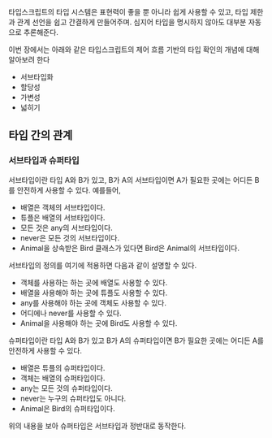 타입스크립트의 타입 시스템은 표현력이 좋을 뿐 아니라 쉽게 사용할 수 있고, 타입 제한과 관계 선언을 쉽고 간결하게 만들어주며. 심지어 타입을 명시하지 않아도 대부분 자동으로 추론해준다.

이번 장에서는 아래와 같은 타입스크립트의 제어 흐름 기반의 타입 확인의 개념에 대해 알아보려 한다

- 서브타입화
- 할당성
- 가변성
- 넓히기

## 타입 간의 관계

### 서브타입과 슈퍼타입

서브타입이란 타입 A와 B가 있고, B가 A의 서브타입이면 A가 필요한 곳에는 어디든 B를 안전하게 사용할 수 있다. 예를들어,

- 배열은 객체의 서브타입이다.
- 튜플은 배열의 서브타입이다.
- 모든 것은 any의 서브타입이다.
- never은 모든 것의 서브타입이다.
- Animal을 상속받은 Bird 클래스가 있다면 Bird은 Animal의 서브타입이다.

서브타입의 정의를 여기에 적용하면 다음과 같이 설명할 수 있다.

- 객체를 사용하는 하는 곳에 배열도 사용할 수 있다.
- 배열을 사용해야 하는 곳에 튜플도 사용할 수 있다.
- any를 사용해야 하는 곳에 객체도 사용할 수 있다.
- 어디에나 never를 사용할 수 있다.
- Animal을 사용해야 하는 곳에 Bird도 사용할 수 있다.

슈퍼타입이란  타입 A와 B가 있고 B가 A의 슈퍼타입이면 B가 필요한 곳에는 어디든 A를 안전하게 사용할 수 있다.

- 배열은 튜플의 슈퍼타입이다.
- 객체는 배열의 슈퍼타입이다.
- any는 모든 것의 슈퍼타입이다.
- never는 누구의 슈퍼타입도 아니다.
- Animal은 Bird의 슈퍼타입이다.

위의 내용을 보아 슈퍼타입은 서브타입과 정반대로 동작한다.